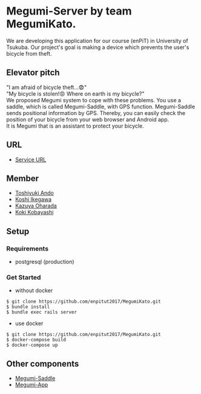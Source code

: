 Megumi-Server by team MegumiKato.
====
We are developing this application for our course (enPiT) in University of Tsukuba.
Our project's goal is making a device which prevents the user's bicycle from theft.  

## Elevator pitch
"I am afraid of bicycle theft...😨"  
"My bicycle is stolen!😡  Where on earth is my bicycle?"  
We proposed Megumi system to cope with these problems. You use a saddle, which is called Megumi-Saddle, with GPS function. Megumi-Saddle sends positional information by GPS. Thereby, you can easily check the position of your bicycle from your web browser and Android app.  
It is Megumi that is an assistant to protect your bicycle.

## URL
- [Service URL](https://megumi-kato-20170802.herokuapp.com)

## Member
- [Toshiyuki Ando](https://github.com/ToshiyukiAndo)
- [Koshi Ikegawa](https://github.com/ikegawa-koshi)
- [Kazuya Oharada](https://github.com/prpr-man)
- [Koki Kobayashi](https://github.com/KokiKobayashi)

## Setup
### Requirements
- postgresql (production)

### Get Started
- without docker
```console
$ git clone https://github.com/enpitut2017/MegumiKato.git
$ bundle install
$ bundle exec rails server
```

- use docker
```console
$ git clone https://github.com/enpitut2017/MegumiKato.git
$ docker-compose build
$ docker-compose up
```

## Other components
- [Megumi-Saddle](https://github.com/enpitut2017/MegumiKato_Hardware)
- [Megumi-App](https://github.com/enpitut2017/MegumiKato_android)


